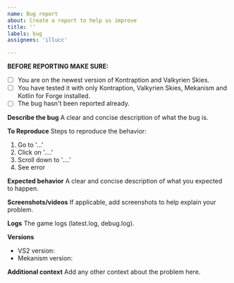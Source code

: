 ```yaml
---
name: Bug report
about: Create a report to help us improve
title: ''
labels: bug
assignees: 'illucc'

---
```

**BEFORE REPORTING MAKE SURE:**
- [ ] You are on the newest version of Kontraption and Valkyrien Skies.
- [ ] You have tested it with only Kontraption, Valkyrien Skies, Mekanism and Kotlin for Forge installed.
- [ ] The bug hasn't been reported already.

**Describe the bug**
A clear and concise description of what the bug is.

**To Reproduce**
Steps to reproduce the behavior:
1. Go to '...'
2. Click on '....'
3. Scroll down to '....'
4. See error

**Expected behavior**
A clear and concise description of what you expected to happen.

**Screenshots/videos**
If applicable, add screenshots to help explain your problem.

**Logs**
The game logs (latest.log, debug.log).

**Versions**
 - VS2 version:
 - Mekanism version:

**Additional context**
Add any other context about the problem here.
